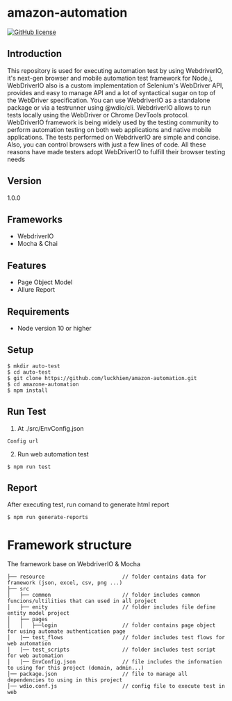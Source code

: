 # amazon-automation
[![GitHub license](https://img.shields.io/badge/license-MIT-blue.svg)](https://github.com/luckhiem/aspire-automation-framework/blob/master/LICENSE)
## Introduction
This repository is used for executing automation test by using WebdriverIO, it's next-gen browser and mobile automation test framework for Node.j, WebDriverIO also is a custom implementation of Selenium's WebDriver API, provides and easy to manage API and a lot of syntactical sugar on top of the WebDriver specification. You can use WebdriverIO as a standalone package or via a testrunner using @wdio/cli. WebdriverIO allows to run tests locally using the WebDriver or Chrome DevTools protocol. WebDriverIO framework is being widely used by the testing community to perform automation testing on both web applications and native mobile applications. The tests performed on WebdriverIO are simple and concise. Also, you can control browsers with just a few lines of code. All these reasons have made testers adopt WebDriverIO to fulfill their browser testing needs

## Version
1.0.0

## Frameworks
- WebdriverIO
- Mocha & Chai

## Features
- Page Object Model
- Allure Report

## Requirements
- Node version 10 or higher

## Setup
```
$ mkdir auto-test
$ cd auto-test
$ git clone https://github.com/luckhiem/amazon-automation.git
$ cd amazone-automation
$ npm install
```

## Run Test
1. At ./src/EnvConfig.json
```
Config url
```
2. Run web automation test
```
$ npm run test
```
## Report
After executing test, run comand to generate html report
```
$ npm run generate-reports
``` 

# Framework structure
The framework base on WebdriverIO & Mocha
```
├── resource                         // folder contains data for framework (json, excel, csv, png ...)        
├── src
│   ├── common                       // folder includes common funcions/ultilities that can used in all project
│   ├── enity                        // folder includes file define entity model project
│   ├── pages
│   │   ├──login                     // folder contains page object for using automate authentication page
│   |── test_flows                   // folder includes test flows for web automation
│   |── test_scripts                 // folder includes test script for web automation
│   |── EnvConfig.json               // file includes the information to using for this project (domain, admin...)
│── package.json                     // file to manage all dependencies to using in this project
│── wdio.conf.js                     // config file to execute test in web
```
